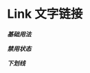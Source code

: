 # Link 文字链接

**_基础用法_**

<code src="../../example/Link/basic.tsx"></code>

**_禁用状态_**

<code src="../../example/Link/disabled.tsx"></code>

**_下划线_**

<code src="../../example/Link/underline.tsx"></code>
